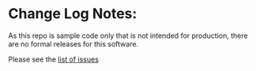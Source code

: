 # Change Log Notes:

As this repo is sample code only that is not intended for production, there are no formal releases for this software.

Please see the [list of issues](https://github.com/lasallesoftware-serverless/sample-lambda-send-email-via-ses/issues)